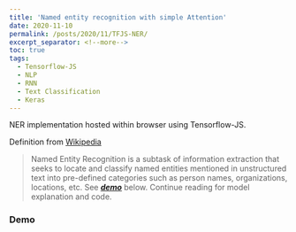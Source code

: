 ```yaml
---
title: 'Named entity recognition with simple Attention'
date: 2020-11-10
permalink: /posts/2020/11/TFJS-NER/
excerpt_separator: <!--more-->
toc: true
tags:
  - Tensorflow-JS
  - NLP
  - RNN
  - Text Classification
  - Keras
---
```


NER implementation hosted within browser using Tensorflow-JS.

 Definition from [Wikipedia](https://en.wikipedia.org/wiki/Named-entity_recognition) 
 > Named Entity Recognition is a subtask of information extraction that seeks to locate and classify named entities mentioned in unstructured text into pre-defined categories such as person names, organizations, locations, etc.
See [<b>*demo*</b>](/posts/2020/11/TFJS-NER/#demo) below. Continue reading for model explanation and code. 

<!--more-->
### Demo



   <head>
      <meta name="description" content="Testing Simple Machine Learning Model into an WebApp using TensorFlow.js">
      <meta name="keywords" content="Machine Learning, TensorFlow.js">
      <meta name="author" content="Mohit Pandey">
      <meta charset="UTF-8">
      <meta name="viewport" content="width=device-width, initial-scale=1.0">
      <meta http-equiv="X-UA-Compatible" content="ie=edge">
      <meta name="description" content="TensorFlow js demo for Named-entity recognition (NER) (Sequence Tagging task). Implemented with Keras (GloVe + GRU RNN) and tensorflow.js">
      <meta property="og:title" content="Named-entity recognition TensorFlow.js demo">
      <meta property="og:description" content="TensorFlow js demo for Named-entity recognition (NER) (Sequence Tagging task). Implemented with Keras (GloVe + GRU RNN) and tensorflow.js">
      <link rel="stylesheet" href="https://stackpath.bootstrapcdn.com/bootstrap/4.3.1/css/bootstrap.min.css" integrity="sha384-ggOyR0iXCbMQv3Xipma34MD+dH/1fQ784/j6cY/iJTQUOhcWr7x9JvoRxT2MZw1T" crossorigin="anonymous">
      <style>
         .demo {
         margin: 2em auto;
         }
         .main-result {
         margin: 3em auto;
         }
         .result {
         padding: 1em;
         }
         .demo-header {
         font-size: 1.0rem;
         margin: 0.5em;
         }
         .tags-review {
         margin-top: 1.5rem;
         }
         .divider{
          width:5px;
          height:auto;
          display:inline-block;
          }
         .btn-primary { background-color: red; }

      </style>
      
   </head>
   <body>
      <!--  <script src="https://code.jquery.com/jquery-2.2.4.min.js"></script>
         <script src="https://cdn.jsdelivr.net/npm/@tensorflow/tfjs@1.5.2/dist/tf.min.js"></script> -->
      <main role="main" class="container">
         <p>
            Enter sentence like <code>Fischler proposed EU-wide measures after reports from Britain and France that under laboratory conditions sheep could contract bovine spongiform encephalopathy.</code>
            or <code>She likes David!</code>.
         </p>
         <div class="card demo">
            <div class="card-header">
               <!-- <h1 class="demo-header">
                  Dehcmcmo! -->
                  <!-- <div class="loading-model spinner-border text-primary" role="status">
                     <span class="sr-only">Loading...</span>
                  </div> -->
               <!-- </h1> -->
               <form class="form" onkeypress="return event.keyCode != 13;">
                  <div class="form-group mx-sm-3 md-2">
                     <input type="text" class="form-control form-control-xs" id='input_text' placeholder="Enter short sentence">
                  </div>
                  <div class="d-flex justify-content-center">
                     <button type="button" class="btn btn-primary" id="get_ner_button">Search Entities</button>
                     &nbsp;&nbsp;&nbsp;&nbsp;
                     <button type="button" class="btn btn-primary" id="clear_bttn">Clear</button>
                  </div>
               </form>
            </div>
            <div class="result main-result"></div>
            <div class="result attention-bar" id='attention_bar'></div>
            <div class="result tags-result"></div>
         </div>
      </main>
      <script src="https://code.jquery.com/jquery-3.3.1.slim.min.js" integrity="sha384-q8i/X+965DzO0rT7abK41JStQIAqVgRVzpbzo5smXKp4YfRvH+8abtTE1Pi6jizo" crossorigin="anonymous"></script>
      <script src="https://cdnjs.cloudflare.com/ajax/libs/popper.js/1.14.7/umd/popper.min.js" integrity="sha384-UO2eT0CpHqdSJQ6hJty5KVphtPhzWj9WO1clHTMGa3JDZwrnQq4sF86dIHNDz0W1" crossorigin="anonymous"></script>
      <script src="https://stackpath.bootstrapcdn.com/bootstrap/4.3.1/js/bootstrap.min.js" integrity="sha384-JjSmVgyd0p3pXB1rRibZUAYoIIy6OrQ6VrjIEaFf/nJGzIxFDsf4x0xIM+B07jRM" crossorigin="anonymous"></script>
      <!-- <script src="https://cdn.jsdelivr.net/npm/@tensorflow/tfjs@2.0.1/dist/tf.min.js"></script> -->
      <script src="https://cdn.jsdelivr.net/npm/@tensorflow/tfjs@latest"> </script>
      <script src="https://cdn.plot.ly/plotly-latest.min.js"></script>
      <script src="../../../../files/model/tfjs-ner/vocabs.js"></script>
      <script src="../../../../files/model/tfjs-ner/predict.js"></script>
      
   </body>

### Model Architecture 
#### Encoder-Attention-Decoder

##### Encoder

**Motivation**

Encode the source/imput sequence into a meaningful representation contatining information about the input sentence. In case of a problem involving images, this could be penultimate dense layer of a convolutional neural network. We'll see handling textual input in more detail.

**Implementation details with mathematical explanation and code**

Recurrent Neural Networks (RNN) are extremely suited to model sequential or temporal data. Text fits this category well. When a human reads a sentence, they process the current word they are reading $x_t$ while remembering what they had processed until then ${h_{t-1}}$. We model this using an RNN as follows

$$ h_t = RNN(h_{t-1},x_{t}) $$

where, $h_t$ is the hidden state of RNN (GRU/LSTM) at $t^{th}$ timestep. ${x_t}$ is a vectorial representation of the word (eg Word vector, Bag of Words etc.). \
For t = T, $h_T$ becomes our thought vector. In absence of an attention network, this thought vector is the input to decoder at decoder's timestep 0. i.e.

$$ s_0 = h_T $$

we'll talk more about $s_t$ in [decoder](#decoder) section.

Implementing encoder is a 2 step process.

If each word in the sentence is converted to a *d* dimension word vector, $x_i \in R^d$. Every sentence is normalized to same length T, typically equal to the longest sentence in the corpus. This is done by padding <\PAD> token to shorter sentences. Consequently, each sentence $Sent_i$ with T words becomes $Sent_i \in R^{T \times d} $. Following picture helps me visualize this
<img src="../../../../files/images/sent_dim.png"
     style=" margin-right: 5px;" width="70%" height="70%"/>
This is easy to translate to code
{% raw %}
```python
#MAX_SEQUENCE_LENGTH = T
words_input = Input(dtype='int32', shape=[MAX_SEQUENCE_LENGTH])
#words_input = [1,T] :1 = batchsize (for simplifying explanation)
#EMBEDDING_DIM = d (200 for used pretrained word2vec)
#embedding_tensor = weights from pretrained embedding. Dim: |Vocab| x d
x = Embedding(words_vocab_size + 1,
                EMBEDDING_DIM,
                weights=[embedding_tensor],
                input_length=MAX_SEQUENCE_LENGTH,
                trainable=False)(words_input)
#x = vectorized sentence (Sent_i):[1,T,d] :1 = batchsize (for simplifying explanation)
```
{% endraw %}
2. If there are $h$ units in each RNN (LSTM/GRU) block, each hidden RNN unit will produce an $h$ dimensional output called *hidden state*. (*Additionally we also get another output called cell state if using an LSTM. I'll write another blog-post detailing workings of LSTMs and GRUs.*)
Each $h_t \in R^h$. Note there are always T hidden units, one corresponding to each word. This would mean that output of the RNN block (RNN block comprises of all the $T$ hidden units together), will be in $R^{T \times h}$
{% raw %}
```python
#num_hidden_units = h
outputs = GRU(num_hidden_units,
                return_sequences=True,
                dropout=0.5,
                name='RNN_Layer')(x)
#outputs = [1,T,h] :1 = batchsize
```
{% endraw %}
In absence of the attention module, we only care for RNN output from last timestep $T$ as that ($h_T$) will be our *thought vector* (input to the decoder). For this, set <code>return_sequences = False</code> 

##### Attention

**Motivation**

The basic attention network courtesy [Bahdanau et.al](https://arxiv.org/abs/1409.0473) was originally proposed to solve and maximize the machine translation performance. However, it has been shown to perform exceedingly well in a wide variety of other downstream tasks as well such as NER, question answering, image classification etc. 

>Use of a fixed-length vector is a bottleneck in improving the performance of this basic encoder-decoder architecture, and propose to extend this by allowing a model to automatically (soft-)search for parts of a source sentence that are relevant to predicting a target word, without having to form these parts as a hard segment explicitly. 

A very primitive intituion to this idea of attention is to model human behavior towards sequence processing. Consider the task of question answering. The objective is to answer questions based upon understanding of a document (paragraph). The encoder encodes the entire sentence into one fixed dimension vector $h_T, (thought vector)$. It's unreasonable to expect this fixed vector to be equally effective in encoding the information from early timesteps $t \lt\lt T$ just as well as it would at $t\\approx T$. RNN's are prone to vanishing gradients hence making such a learning even harder. 
<br>A human on the other hand would not typically read the entire document (input) in order to make inferences. Humans pay selective focus (attention) to different parts of the sentence guided by the objective of the downstream task. So to answer a question about authorship of a document, a human reader will focus primarily on beginning of the document. An attention network tries to emulate this by learning to attend to different parts of the sentence with varying intensity (energy). 

The ability of attention network to assign higher scores to important phrases in texts and patches in images makes for interesting visualization and provides an interesting way for model explanation. In the case of Named Entitiy Recognition, the hope is that an attention module will learn to attend to most significant words, phrases and tokens that guide the classification of each word into classes (PER, MISC, LOC, ORG). In essence, we should see high attention score for words that belong to one of the named entity. 

**Implementation details with mathematical explanation and code**

Lorem ipsum dolor sit amet, consectetur adipiscing elit, sed do eiusmod tempor incididunt ut labore et dolore magna aliqua. Cras tincidunt lobortis feugiat vivamus at augue eget arcu. Diam sollicitudin tempor id eu nisl nunc mi. Pulvinar proin gravida hendrerit lectus. Volutpat est velit egestas dui id ornare arcu. Nec feugiat in fermentum posuere urna nec tincidunt. Accumsan tortor posuere ac ut. Nam at lectus urna duis convallis convallis tellus. Metus aliquam eleifend mi in nulla. Facilisis gravida neque convallis a cras semper auctor neque. Aliquet sagittis id consectetur purus ut faucibus pulvinar elementum. Pellentesque massa placerat duis ultricies lacus sed turpis tincidunt id. Est lorem ipsum dolor sit amet consectetur adipiscing elit.

##### Decoder

### Code
{% raw %}
```python
from tensorflow.keras.callbacks import ModelCheckpoint
checkpoint = ModelCheckpoint('./trained_models/model.h5', monitor='loss', verbose=1, save_best_only=True, mode='min')
callbacks_list = [checkpoint]

model.fit(train_X, train_y,
          epochs=20,
          batch_size=64,
          validation_data=(valid_X, valid_y),
         callbacks=callbacks_list)
```
{% endraw %}
